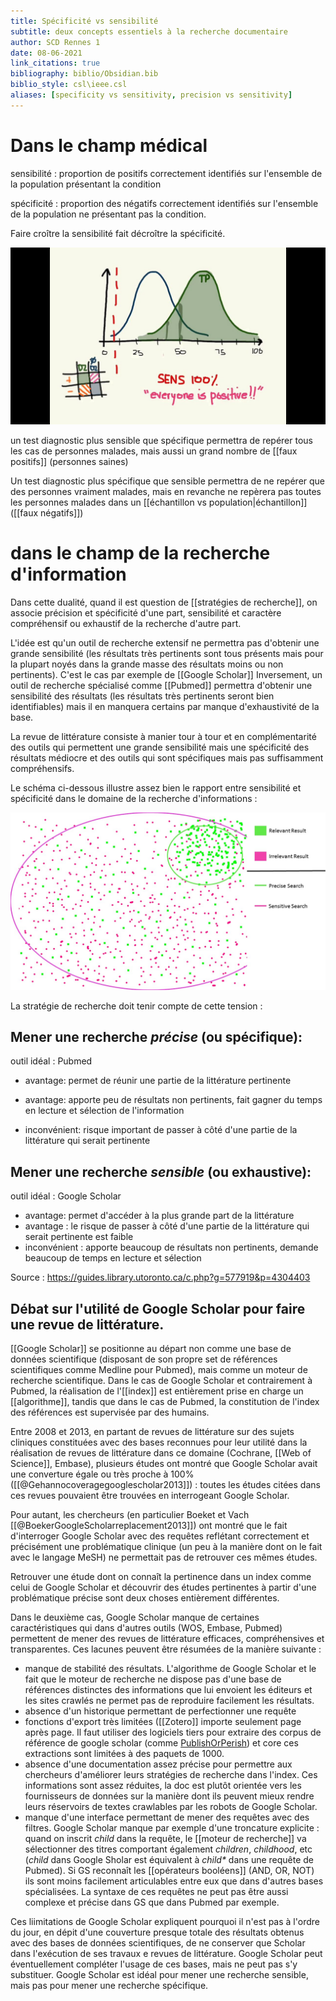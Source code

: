 ```yaml
---
title: Spécificité vs sensibilité
subtitle: deux concepts essentiels à la recherche documentaire
author: SCD Rennes 1
date: 08-06-2021
link_citations: true
bibliography: biblio/Obsidian.bib
biblio_style: csl\ieee.csl
aliases: [specificity vs sensitivity, precision vs sensitivity]
---
```


# Dans le champ médical

sensibilité : proportion de positifs correctement identifiés sur l'ensemble de la population présentant la condition

spécificité : proportion des négatifs correctement identifiés sur l'ensemble de la population ne présentant pas la condition.

Faire croître la sensibilité fait décroître la spécificité.

![100% de sensibilité = 0% de spécificité](images/sensitivity.jpg)

un test diagnostic plus sensible que spécifique permettra de repérer tous les cas de personnes malades, mais aussi un grand nombre de [[faux positifs]] (personnes saines)

Un test diagnostic plus spécifique que sensible permettra de ne repérer que des personnes vraiment malades, mais en revanche ne repèrera pas toutes les personnes malades dans un [[échantillon vs population|échantillon]] ([[faux négatifs]])

# dans le champ de la recherche d'information

Dans cette dualité, quand il est question de [[stratégies de recherche]], on associe précision et spécificité d'une part, sensibilité et caractère compréhensif ou exhaustif de la recherche d'autre part. 

L'idée est qu'un outil de recherche extensif ne permettra pas d'obtenir une grande sensibilité (les résultats très pertinents sont tous présents mais pour la plupart noyés dans la grande masse des résultats moins ou non pertinents). C'est le cas par exemple de [[Google Scholar]]
Inversement, un outil de recherche spécialisé comme [[Pubmed]] permettra d'obtenir une sensibilité des résultats (les résultats très pertinents seront bien identifiables) mais il en manquera certains par manque d'exhaustivité de la base. 

La revue de littérature consiste à manier tour à tour et en complémentarité des outils qui permettent une grande sensibilité mais une spécificité des résultats médiocre et des outils qui sont spécifiques mais pas suffisamment compréhensifs. 

Le schéma ci-dessous illustre assez bien le rapport entre sensibilité et spécificité dans le domaine de la recherche d'informations : 

![sensibilité vs précision](images/sensitivity_precision.jpg)

La stratégie de recherche doit tenir compte de cette tension : 

## Mener une recherche *précise* (ou spécifique):

outil idéal : Pubmed

-   avantage: permet de réunir une partie de la littérature pertinente
    
-   avantage: apporte peu de résultats non pertinents, fait gagner du temps en lecture et sélection de l'information
    
-   inconvénient: risque important de passer à côté d'une partie de la littérature qui serait pertinente
    

## Mener une recherche *sensible* (ou exhaustive): 

outil idéal : Google Scholar

-  avantage: permet d'accéder à la plus grande part de la littérature
- avantage : le risque de passer à côté d'une partie de la littérature qui serait pertinente est faible
-  inconvénient : apporte beaucoup de résultats non pertinents, demande beaucoup de temps en lecture et sélection

Source : https://guides.library.utoronto.ca/c.php?g=577919&p=4304403

## Débat sur l'utilité de Google Scholar pour faire une revue de littérature. 

[[Google Scholar]] se positionne au départ non comme une base de données scientifique (disposant de son propre set de références scientifiques comme Medline pour Pubmed), mais comme un moteur de recherche scientifique. 
Dans le cas de Google Scholar et contrairement à Pubmed, la réalisation de l'[[index]] est entièrement prise en charge un [[algorithme]], tandis que dans le cas de Pubmed, la constitution de l'index des références est supervisée par des humains.

Entre 2008 et 2013, en partant de revues de littérature sur des sujets cliniques constituées avec des bases reconnues pour leur utilité dans la réalisation de revues de littérature dans ce domaine (Cochrane, [[Web of Science]], Embase), plusieurs études ont montré que Google Scholar avait une converture égale ou très proche à 100% ([[@Gehannocoveragegooglescholar2013]]) : toutes les études citées dans ces revues pouvaient être trouvées en interrogeant Google Scholar. 

Pour autant, les chercheurs (en particulier Boeket et Vach [[@BoekerGoogleScholarreplacement2013]]) ont montré que le fait d'interroger Google Scholar avec des requêtes reflétant correctement et précisément une problématique clinique (un peu à la manière dont on le fait avec le langage MeSH) ne permettait pas de retrouver ces mêmes études. 

Retrouver une étude dont on connaît la pertinence dans un index comme celui de Google Scholar et découvrir des études pertinentes à partir d'une problématique précise sont deux choses entièrement différentes. 

Dans le deuxième cas, Google Scholar manque de certaines caractéristiques qui dans d'autres outils (WOS, Embase, Pubmed) permettent de mener des revues de littérature efficaces, compréhensives et transparentes. 
Ces lacunes peuvent être résumées de la manière suivante : 

- manque de stabilité des résultats. L'algorithme de Google Scholar et le fait que le moteur de recherche ne dispose pas d'une base de références distinctes des informations que lui envoient les éditeurs et les sites crawlés ne permet pas de reproduire facilement les résultats.
- absence d'un historique permettant de perfectionner une requête
- fonctions d'export très limitées ([[Zotero]] importe seulement page après page. Il faut utiliser des logiciels tiers pour extraire des corpus de référence de google scholar (comme [PublishOrPerish](https://harzing.com/resources/publish-or-perish)) et core ces extractions sont limitées à des paquets de 1000.
-  absence d'une documentation assez précise pour permettre aux chercheurs d'améliorer leurs stratégies de recherche dans l'index. Ces informations sont assez réduites, la doc est plutôt orientée vers les fournisseurs de données sur la manière dont ils peuvent mieux rendre leurs réservoirs de textes crawlables par les robots de Google Scholar.
- manque d'une interface permettant de mener des requêtes avec des filtres. Google Scholar manque par exemple d'une troncature explicite : quand on inscrit *child* dans la requête, le [[moteur de recherche]] va sélectionner des titres comportant également *children*, *childhood*, etc (*child* dans Google Sholar est équivalent à *child\** dans une requête de Pubmed). Si GS reconnaît les [[opérateurs booléens]] (AND, OR, NOT) ils sont moins facilement articulables entre eux que dans d'autres bases spécialisées. La syntaxe de ces requêtes ne peut pas être aussi complexe et précise dans GS que dans Pubmed par exemple. 

Ces liimitations de Google Scholar expliquent pourquoi il n'est pas à l'ordre du jour, en dépit d'une couverture presque totale des résultats obtenus avec des bases de données scientifiques, de ne conserver que Scholar dans l'exécution de ses travaux e revues de littérature. Google Scholar peut éventuellement compléter l'usage de ces bases, mais ne peut pas s'y substituer. Google Scholar est idéal pour mener une recherche sensible, mais pas pour mener une recherche spécifique.


